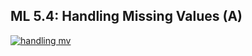 ## ML 5.4: Handling Missing Values (A)
[![handling mv](https://user-images.githubusercontent.com/79050917/137617700-c20b6c34-a779-4e2b-b39b-0f1c0e65d5ed.PNG)](https://drive.google.com/file/d/1AfmOCcs92pJBLb2nKSfeNOkZ9y6lN7kP/view?usp=sharing)
